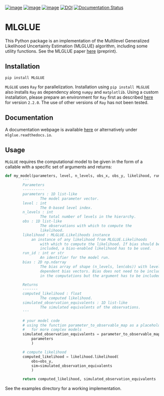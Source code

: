 [![image](https://img.shields.io/pypi/v/mlglue.svg)](https://pypi.python.org/pypi/mlglue)
[![image](https://img.shields.io/pypi/l/mlglue.svg)](https://mit-license.org/)
[![image](https://img.shields.io/pypi/pyversions/mlglue)](https://pypi.python.org/pypi/mlglue)
[![DOI](https://zenodo.org/badge/DOI/10.5281/zenodo.13122535.svg)](https://doi.org/10.5281/zenodo.13122535)
[![Documentation Status](https://readthedocs.org/projects/mlglue/badge/?version=latest)](https://mlglue.readthedocs.io/en/latest/?badge=latest)

# MLGLUE
This Python package is an implementation of the Multilevel Generalized Likelihood Uncertainty Estimation (MLGLUE) algorithm, including some utility functions. See the MLGLUE paper [here](https://essopenarchive.org/users/677423/articles/853135-extending-glue-with-multilevel-methods-to-accelerate-statistical-inversion-of-hydrological-models) (preprint).

## Installation
`pip install MLGLUE`

`MLGLUE` uses `Ray` for parallelization. Installation using `pip install MLGLUE` also installs `Ray` as dependency along `numpy` and `matplotlib`. Using a custom installation, please prepare an environment for `Ray` first as described [here](https://docs.ray.io/en/releases-2.2.0/ray-overview/installation.html) for version `2.2.0`. The use of other versions of `Ray` has not been tested.

## Documentation

A documentation webpage is available [here](https://mlglue.readthedocs.io/en/latest/) or alternatively under `mlglue.readthedocs.io`.

## Usage
`MLGLUE` requires the computational model to be given in the form of a callable with a specific set of arguments and returns:

```python
def my_model(parameters, level, n_levels, obs_x, obs_y, likelihood, run_id, bias)
        '''
        Parameters
        ----------
        parameters : 1D list-like
                The model parameter vector.
        level : int
                The 0-based level index.
        n_levels : int
                The total number of levels in the hierarchy.
        obs : 1D list-like
                The observations with which to compute the
                likelihood.
        likelihood : MLGLUE.Likelihoods instance
        	an instance of any likelihood from MLGLUE.Likelihoods
                with which to compute the likelihood. If bias should be
                included, a bias-enabled likelihood has to be used.
        run_id : int or str
                An identifier for the model run.
        bias : 2D np.ndarray
                The bias array of shape (n_levels, len(obs)) with level-
                dependent bias vectors. Bias does not need to be included
                in the computations but the argument has to be included.

        Returns
        -------
        computed_likelihood : float
                The computed likelihood.
        simulated_observation_equivalents : 1D list-like
                The simulated equivalents of the observations.
        '''

        # your model code
        # using the function parameter_to_observable_map as a placeholder
        #	for more complex models
        simulated_observation_equivalents = parameter_to_observable_map(
        	parameters
        	)

        # compute likelihood
        computed_likelihood = likelihood.likelihood(
        	obs=obs_y,
        	sim=simulated_observation_equivalents
        	)

        return computed_likelihood, simulated_observation_equivalents
```

See the examples directory for a working implementation.